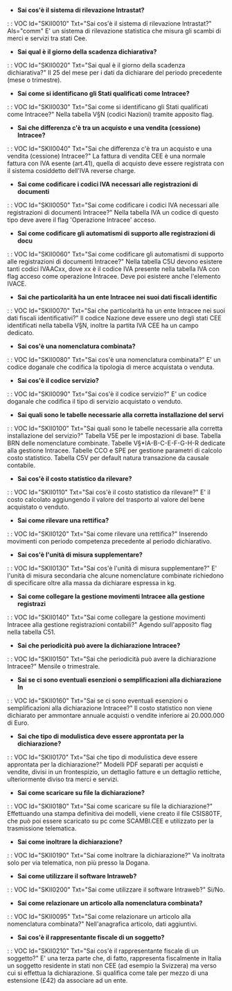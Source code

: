 - **Sai cos'è il sistema di rilevazione Intrastat?**

 :  : VOC Id="SKII0010" Txt="Sai cos'è il sistema di rilevazione Intrastat?" Als="comm"
E' un sistema di rilevazione statistica che misura gli scambi di merci e servizi tra stati Cee.
- **Sai qual è il giorno della scadenza dichiarativa?**

 :  : VOC Id="SKII0020" Txt="Sai qual è il giorno della scadenza dichiarativa?"
Il 25 del mese per i dati da dichiarare del periodo precedente (mese o trimestre).
- **Sai come si identificano gli Stati qualificati come Intracee?**

 :  : VOC Id="SKII0030" Txt="Sai come si identificano gli Stati qualificati come Intracee?"
Nella tabella V§N (codici Nazioni) tramite apposito flag.
- **Sai che differenza c'è tra un acquisto e una vendita (cessione) Intracee?**

 :  : VOC Id="SKII0040" Txt="Sai che differenza c'è tra un acquisto e una vendita (cessione) Intracee?"
La fattura di vendita CEE è una normale fattura con IVA esente (art.41), quella di acquisto deve essere registrata con il sistema cosiddetto dell'IVA reverse charge.
- **Sai come codificare i codici IVA necessari alle registrazioni di documenti**

 :  : VOC Id="SKII0050" Txt="Sai come codificare i codici IVA necessari alle registrazioni di documenti Intracee?"
Nella tabella IVA un codice di questo tipo deve avere il flag 'Operazione Intracee' acceso.
- **Sai come codificare gli automatismi di supporto alle registrazioni di docu**

 :  : VOC Id="SKII0060" Txt="Sai come codificare gli automatismi di supporto alle registrazioni di documenti Intracee?"
Nella tabella C5U devono esistere tanti codici IVAACxx, dove xx è il codice IVA presente nella tabella IVA con flag acceso come operazione Intracee. Deve poi esistere anche l'elemento IVACE.
- **Sai  che particolarità ha un ente Intracee nei suoi dati fiscali identific**

 :  : VOC Id="SKII0070" Txt="Sai  che particolarità ha un ente Intracee nei suoi dati fiscali identificativi?"
Il codice Nazione deve essere uno degli stati CEE identificati nella tabella V§N, inoltre la partita IVA CEE ha un campo dedicato.
- **Sai cos'è una nomenclatura combinata?**

 :  : VOC Id="SKII0080" Txt="Sai cos'è una nomenclatura combinata?"
E' un codice doganale che codifica la tipologia di merce acquistata o venduta.
- **Sai cos'è il codice servizio?**

 :  : VOC Id="SKII0090" Txt="Sai cos'è il codice servizio?"
E' un codice doganale che codifica il tipo di servizio acquistato o venduto.
- **Sai quali sono le tabelle necessarie alla corretta installazione del servi**

 :  : VOC Id="SKII0100" Txt="Sai quali sono le tabelle necessarie alla corretta installazione del servizio?"
Tabella V5E per le impostazioni di base.
Tabella BRN delle nomenclature combinate.
Tabelle V§*IA-B-C-E-F-G-H-R dedicate alla gestione Intracee.
Tabelle CCO e SPE per gestione parametri di calcolo costo statistico.
Tabella C5V per default natura transazione da causale contabile.
- **Sai cos'è il costo statistico da rilevare?**

 :  : VOC Id="SKII0110" Txt="Sai cos'è il costo statistico da rilevare?"
E' il costo calcolato aggiungendo il valore del trasporto al valore del bene acquistato o venduto.
- **Sai come rilevare una rettifica?**

 :  : VOC Id="SKII0120" Txt="Sai come rilevare una rettifica?"
Inserendo movimenti con periodo competenza precedente al periodo dichiarativo.
- **Sai cos'è l'unità di misura supplementare?**

 :  : VOC Id="SKII0130" Txt="Sai cos'è l'unità di misura supplementare?"
E' l'unità di misura secondaria che alcune nomenclature combinate richiedono di specificare oltre alla massa da dichiarare espressa in kg.
- **Sai come collegare la gestione movimenti Intracee alla gestione registrazi**

 :  : VOC Id="SKII0140" Txt="Sai come collegare la gestione movimenti Intracee alla gestione registrazioni contabili?"
Agendo sull'apposito flag nella tabella C51.
- **Sai che periodicità può avere la dichiarazione Intracee?**

 :  : VOC Id="SKII0150" Txt="Sai che periodicità può avere la dichiarazione Intracee?"
Mensile o trimestrale.
- **Sai se ci sono eventuali esenzioni o semplificazioni alla dichiarazione In**

 :  : VOC Id="SKII0160" Txt="Sai se ci sono eventuali esenzioni o semplificazioni alla dichiarazione Intracee?"
Il costo statistico non viene dichiarato per ammontare annuale acquisti o vendite inferiore ai 20.000.000 di Euro.
- **Sai che tipo di modulistica deve essere approntata per la dichiarazione?**

 :  : VOC Id="SKII0170" Txt="Sai che tipo di modulistica deve essere approntata per la dichiarazione?"
Modelli PDF separati per acquisti e vendite, divisi in un frontespizio, un dettaglio fatture e un dettaglio rettiche, ulteriormente diviso tra merci e servizi.
- **Sai come scaricare su file la dichiarazione?**

 :  : VOC Id="SKII0180" Txt="Sai come scaricare su file la dichiarazione?"
Effettuando una stampa definitiva dei modelli, viene creato il file C5IS80TF, che può poi essere scaricato su pc come SCAMBI.CEE e utilizzato per la trasmissione telematica.
- **Sai come inoltrare la dichiarazione?**

 :  : VOC Id="SKII0190" Txt="Sai come inoltrare la dichiarazione?"
Va inoltrata solo per via telematica, non più presso la Dogana.
- **Sai come utilizzare il software Intraweb?**

 :  : VOC Id="SKII0200" Txt="Sai come utilizzare il software Intraweb?"
Si/No.
- **Sai come relazionare un articolo alla nomenclatura combinata?**

 :  : VOC Id="SKII0095" Txt="Sai come relazionare un articolo alla nomenclatura combinata?"
Nell'anagrafica articolo, dati aggiuntivi.
- **Sai cos'è il rappresentante fiscale di un soggetto?**

 :  : VOC Id="SKII0210" Txt="Sai cos'è il rappresentante fiscale di un soggetto?"
E' una terza parte che, di fatto, rappresenta fiscalmente in Italia un soggetto residente in stati non CEE (ad esempio la Svizzera) ma verso cui si effettua la dichiarazione.
Si qualifica come tale per mezzo di una estensione (£42) da associare ad un ente.
